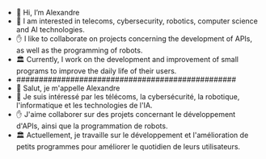 - 👋 Hi, I’m Alexandre
- 👀 I am interested in telecoms, cybersecurity, robotics, computer science and AI technologies.
- ✋ I like to collaborate on projects concerning the development of APIs, as well as the programming of robots.
- 🏛 Currently, I work on the development and improvement of small programs to improve the daily life of their users.
- #################################################
- 👋 Salut, je m'appelle Alexandre
- 👀 Je suis intéressé par les télécoms, la cybersécurité, la robotique, l'informatique et les technologies de l'IA.
- ✋ J'aime collaborer sur des projets concernant le développement d'APIs, ainsi que la programmation de robots.
- 🏛 Actuellement, je travaille sur le développement et l'amélioration de petits programmes pour améliorer le quotidien de leurs utilisateurs.
<!---
Alexandre3381/Alexandre3381 is a ✨ special ✨ repository because its `README.md` (this file) appears on your GitHub profile.
You can click the Preview link to take a look at your changes.
--->
